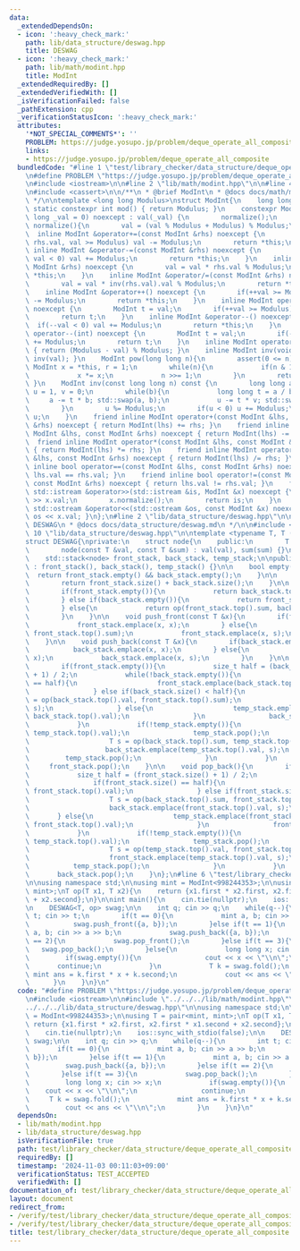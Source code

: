 ```yaml
---
data:
  _extendedDependsOn:
  - icon: ':heavy_check_mark:'
    path: lib/data_structure/deswag.hpp
    title: DESWAG
  - icon: ':heavy_check_mark:'
    path: lib/math/modint.hpp
    title: ModInt
  _extendedRequiredBy: []
  _extendedVerifiedWith: []
  _isVerificationFailed: false
  _pathExtension: cpp
  _verificationStatusIcon: ':heavy_check_mark:'
  attributes:
    '*NOT_SPECIAL_COMMENTS*': ''
    PROBLEM: https://judge.yosupo.jp/problem/deque_operate_all_composite
    links:
    - https://judge.yosupo.jp/problem/deque_operate_all_composite
  bundledCode: "#line 1 \"test/library_checker/data_structure/deque_operate_all_composite.test.cpp\"\
    \n#define PROBLEM \"https://judge.yosupo.jp/problem/deque_operate_all_composite\"\
    \n#include <iostream>\n\n#line 2 \"lib/math/modint.hpp\"\n\n#line 4 \"lib/math/modint.hpp\"\
    \n#include <cassert>\n\n/**\n * @brief ModInt\n * @docs docs/math/modint.md\n\
    \ */\n\ntemplate <long long Modulus>\nstruct ModInt{\n    long long val;\n   \
    \ static constexpr int mod() { return Modulus; }\n    constexpr ModInt(const long\
    \ long _val = 0) noexcept : val(_val) {\n        normalize();\n    }\n    void\
    \ normalize(){\n        val = (val % Modulus + Modulus) % Modulus;\n    }\n  \
    \  inline ModInt &operator+=(const ModInt &rhs) noexcept {\n        if(val +=\
    \ rhs.val, val >= Modulus) val -= Modulus;\n        return *this;\n    }\n   \
    \ inline ModInt &operator-=(const ModInt &rhs) noexcept {\n        if(val -= rhs.val,\
    \ val < 0) val += Modulus;\n        return *this;\n    }\n    inline ModInt &operator*=(const\
    \ ModInt &rhs) noexcept {\n        val = val * rhs.val % Modulus;\n        return\
    \ *this;\n    }\n    inline ModInt &operator/=(const ModInt &rhs) noexcept {\n\
    \        val = val * inv(rhs.val).val % Modulus;\n        return *this;\n    }\n\
    \    inline ModInt &operator++() noexcept {\n        if(++val >= Modulus) val\
    \ -= Modulus;\n        return *this;\n    }\n    inline ModInt operator++(int)\
    \ noexcept {\n        ModInt t = val;\n        if(++val >= Modulus) val -= Modulus;\n\
    \        return t;\n    }\n    inline ModInt &operator--() noexcept {\n      \
    \  if(--val < 0) val += Modulus;\n        return *this;\n    }\n    inline ModInt\
    \ operator--(int) noexcept {\n        ModInt t = val;\n        if(--val < 0) val\
    \ += Modulus;\n        return t;\n    }\n    inline ModInt operator-() const noexcept\
    \ { return (Modulus - val) % Modulus; }\n    inline ModInt inv(void) const { return\
    \ inv(val); }\n    ModInt pow(long long n){\n        assert(0 <= n);\n       \
    \ ModInt x = *this, r = 1;\n        while(n){\n            if(n & 1) r *= x;\n\
    \            x *= x;\n            n >>= 1;\n        }\n        return r;\n   \
    \ }\n    ModInt inv(const long long n) const {\n        long long a = n, b = Modulus,\
    \ u = 1, v = 0;\n        while(b){\n            long long t = a / b;\n       \
    \     a -= t * b; std::swap(a, b);\n            u -= t * v; std::swap(u, v);\n\
    \        }\n        u %= Modulus;\n        if(u < 0) u += Modulus;\n        return\
    \ u;\n    }\n    friend inline ModInt operator+(const ModInt &lhs, const ModInt\
    \ &rhs) noexcept { return ModInt(lhs) += rhs; }\n    friend inline ModInt operator-(const\
    \ ModInt &lhs, const ModInt &rhs) noexcept { return ModInt(lhs) -= rhs; }\n  \
    \  friend inline ModInt operator*(const ModInt &lhs, const ModInt &rhs) noexcept\
    \ { return ModInt(lhs) *= rhs; }\n    friend inline ModInt operator/(const ModInt\
    \ &lhs, const ModInt &rhs) noexcept { return ModInt(lhs) /= rhs; }\n    friend\
    \ inline bool operator==(const ModInt &lhs, const ModInt &rhs) noexcept { return\
    \ lhs.val == rhs.val; }\n    friend inline bool operator!=(const ModInt &lhs,\
    \ const ModInt &rhs) noexcept { return lhs.val != rhs.val; }\n    friend inline\
    \ std::istream &operator>>(std::istream &is, ModInt &x) noexcept {\n        is\
    \ >> x.val;\n        x.normalize();\n        return is;\n    }\n    friend inline\
    \ std::ostream &operator<<(std::ostream &os, const ModInt &x) noexcept { return\
    \ os << x.val; }\n};\n#line 2 \"lib/data_structure/deswag.hpp\"\n\n/**\n * @brief\
    \ DESWAG\n * @docs docs/data_structure/deswag.md\n */\n\n#include <stack>\n#line\
    \ 10 \"lib/data_structure/deswag.hpp\"\n\ntemplate <typename T, T (*op)(T, T)>\n\
    struct DESWAG{\nprivate:\n    struct node{\n    public:\n        T val, sum;\n\
    \        node(const T &val, const T &sum) : val(val), sum(sum) {}\n    };\n\n\
    \    std::stack<node> front_stack, back_stack, temp_stack;\n\npublic:\n    DESWAG()\
    \ : front_stack(), back_stack(), temp_stack() {}\n\n    bool empty(){\n      \
    \  return front_stack.empty() && back_stack.empty();\n    }\n\n    size_t size(){\n\
    \        return front_stack.size() + back_stack.size();\n    }\n\n    T fold(){\n\
    \        if(front_stack.empty()){\n            return back_stack.top().sum;\n\
    \        } else if(back_stack.empty()){\n            return front_stack.top().sum;\n\
    \        } else{\n            return op(front_stack.top().sum, back_stack.top().sum);\n\
    \        }\n    }\n\n    void push_front(const T &x){\n        if(front_stack.empty()){\n\
    \            front_stack.emplace(x, x);\n        } else{\n            T s = op(x,\
    \ front_stack.top().sum);\n            front_stack.emplace(x, s);\n        }\n\
    \    }\n\n    void push_back(const T &x){\n        if(back_stack.empty()){\n \
    \           back_stack.emplace(x, x);\n        } else{\n            T s = op(back_stack.top().sum,\
    \ x);\n            back_stack.emplace(x, s);\n        }\n    }\n\n    void pop_front(){\n\
    \        if(front_stack.empty()){\n            size_t half = (back_stack.size()\
    \ + 1) / 2;\n            while(!back_stack.empty()){\n                if(back_stack.size()\
    \ == half){\n                    front_stack.emplace(back_stack.top().val, back_stack.top().val);\n\
    \                } else if(back_stack.size() < half){\n                    T s\
    \ = op(back_stack.top().val, front_stack.top().sum);\n                    front_stack.emplace(back_stack.top().val,\
    \ s);\n                } else{\n                    temp_stack.emplace(back_stack.top().val,\
    \ back_stack.top().val);\n                }\n                back_stack.pop();\n\
    \            }\n            if(!temp_stack.empty()){\n                back_stack.emplace(temp_stack.top().val,\
    \ temp_stack.top().val);\n                temp_stack.pop();\n                while(!temp_stack.empty()){\n\
    \                    T s = op(back_stack.top().sum, temp_stack.top().val);\n \
    \                   back_stack.emplace(temp_stack.top().val, s);\n           \
    \         temp_stack.pop();\n                }\n            }\n        }\n   \
    \     front_stack.pop();\n    }\n\n    void pop_back(){\n        if(back_stack.empty()){\n\
    \            size_t half = (front_stack.size() + 1) / 2;\n            while(!front_stack.empty()){\n\
    \                if(front_stack.size() == half){\n                    back_stack.emplace(front_stack.top().val,\
    \ front_stack.top().val);\n                } else if(front_stack.size() < half){\n\
    \                    T s = op(back_stack.top().sum, front_stack.top().val);\n\
    \                    back_stack.emplace(front_stack.top().val, s);\n         \
    \       } else{\n                    temp_stack.emplace(front_stack.top().val,\
    \ front_stack.top().val);\n                }\n                front_stack.pop();\n\
    \            }\n            if(!temp_stack.empty()){\n                front_stack.emplace(temp_stack.top().val,\
    \ temp_stack.top().val);\n                temp_stack.pop();\n                while(!temp_stack.empty()){\n\
    \                    T s = op(temp_stack.top().val, front_stack.top().sum);\n\
    \                    front_stack.emplace(temp_stack.top().val, s);\n         \
    \           temp_stack.pop();\n                }\n            }\n        }\n \
    \       back_stack.pop();\n    }\n};\n#line 6 \"test/library_checker/data_structure/deque_operate_all_composite.test.cpp\"\
    \n\nusing namespace std;\n\nusing mint = ModInt<998244353>;\n\nusing T = pair<mint,\
    \ mint>;\nT op(T x1, T x2){\n    return {x1.first * x2.first, x2.first * x1.second\
    \ + x2.second};\n}\n\nint main(){\n    cin.tie(nullptr);\n    ios::sync_with_stdio(false);\n\
    \n    DESWAG<T, op> swag;\n\n    int q; cin >> q;\n    while(q--){\n        int\
    \ t; cin >> t;\n        if(t == 0){\n            mint a, b; cin >> a >> b;\n \
    \           swag.push_front({a, b});\n        }else if(t == 1){\n            mint\
    \ a, b; cin >> a >> b;\n            swag.push_back({a, b});\n        }else if(t\
    \ == 2){\n            swag.pop_front();\n        }else if(t == 3){\n         \
    \   swag.pop_back();\n        }else{\n            long long x; cin >> x;\n   \
    \         if(swag.empty()){\n                cout << x << \"\\n\";\n         \
    \       continue;\n            }\n            T k = swag.fold();\n           \
    \ mint ans = k.first * x + k.second;\n            cout << ans << \"\\n\";\n  \
    \      }\n    }\n}\n"
  code: "#define PROBLEM \"https://judge.yosupo.jp/problem/deque_operate_all_composite\"\
    \n#include <iostream>\n\n#include \"../../../lib/math/modint.hpp\"\n#include \"\
    ../../../lib/data_structure/deswag.hpp\"\n\nusing namespace std;\n\nusing mint\
    \ = ModInt<998244353>;\n\nusing T = pair<mint, mint>;\nT op(T x1, T x2){\n   \
    \ return {x1.first * x2.first, x2.first * x1.second + x2.second};\n}\n\nint main(){\n\
    \    cin.tie(nullptr);\n    ios::sync_with_stdio(false);\n\n    DESWAG<T, op>\
    \ swag;\n\n    int q; cin >> q;\n    while(q--){\n        int t; cin >> t;\n \
    \       if(t == 0){\n            mint a, b; cin >> a >> b;\n            swag.push_front({a,\
    \ b});\n        }else if(t == 1){\n            mint a, b; cin >> a >> b;\n   \
    \         swag.push_back({a, b});\n        }else if(t == 2){\n            swag.pop_front();\n\
    \        }else if(t == 3){\n            swag.pop_back();\n        }else{\n   \
    \         long long x; cin >> x;\n            if(swag.empty()){\n            \
    \    cout << x << \"\\n\";\n                continue;\n            }\n       \
    \     T k = swag.fold();\n            mint ans = k.first * x + k.second;\n   \
    \         cout << ans << \"\\n\";\n        }\n    }\n}\n"
  dependsOn:
  - lib/math/modint.hpp
  - lib/data_structure/deswag.hpp
  isVerificationFile: true
  path: test/library_checker/data_structure/deque_operate_all_composite.test.cpp
  requiredBy: []
  timestamp: '2024-11-03 00:11:03+09:00'
  verificationStatus: TEST_ACCEPTED
  verifiedWith: []
documentation_of: test/library_checker/data_structure/deque_operate_all_composite.test.cpp
layout: document
redirect_from:
- /verify/test/library_checker/data_structure/deque_operate_all_composite.test.cpp
- /verify/test/library_checker/data_structure/deque_operate_all_composite.test.cpp.html
title: test/library_checker/data_structure/deque_operate_all_composite.test.cpp
---
```

